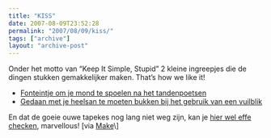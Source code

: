 ```yaml
---
title: "KISS"
date: 2007-08-09T23:52:28
permalink: "2007/08/09/kiss/"
tags: ["archive"]
layout: "archive-post"
---
```

Onder het motto van “Keep It Simple, Stupid” 2 kleine ingreepjes die de dingen stukken gemakkelijker maken. That’s how we like it!

* [Fonteintje om je mond te spoelen na het tandenpoetsen](http://feeds.gawker.com/~r/gizmodo/full/~3/141586955/brush--rinse-toothbrush-creates-mini-water-fountain-286718.php "http://feeds.gawker.com/~r/gizmodo/full/~3/141586955/brush--rinse-toothbrush-creates-mini-water-fountain-286718.php")
* [Gedaan met je heelsan te moeten bukken bij het gebruik van een vuilblik](http://gizmodo.com/gadgets/domestically-lazy/the-foot+dustpan-simple-but-useful-269332.php "http://gizmodo.com/gadgets/domestically-lazy/the-foot+dustpan-simple-but-useful-269332.php")

En dat de goeie ouwe tapekes nog lang niet weg zijn, kan je [hier wel effe checken](http://www.designboom.com/contemporary/cassettes.html "http://www.designboom.com/contemporary/cassettes.html"), marvellous! \[via [Make](http://www.makezine.com/blog/archive/2007/08/cassette_tape_culture.html?CMP=OTC-0D6B48984890 "http://www.makezine.com/blog/archive/2007/08/cassette_tape_culture.html?CMP=OTC-0D6B48984890")\]
